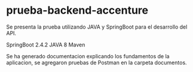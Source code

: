 # prueba-backend-accenture

Se presenta la prueba utilizando JAVA y SpringBoot para el desarrollo del API.

SpringBoot 2.4.2
JAVA 8
Maven

Se ha generado documentacion explicando los fundamentos de la aplicacion, se agregaron pruebas de Postman en la carpeta documentos.
